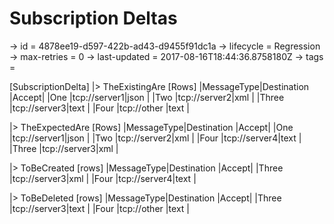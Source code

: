 # Subscription Deltas

-> id = 4878ee19-d597-422b-ad43-d9455f91dc1a
-> lifecycle = Regression
-> max-retries = 0
-> last-updated = 2017-08-16T18:44:36.8758180Z
-> tags =

[SubscriptionDelta]
|> TheExistingAre
    [Rows]
    |MessageType|Destination     |Accept|
    |One        |tcp://server1|json   |
    |Two        |tcp://server2|xml    |
    |Three      |tcp://server3|text   |
    |Four       |tcp://other  |text   |

|> TheExpectedAre
    [Rows]
    |MessageType|Destination     |Accept|
    |One        |tcp://server1|json   |
    |Two        |tcp://server2|xml    |
    |Four       |tcp://server4|text   |
    |Three      |tcp://server3|xml    |

|> ToBeCreated
    [rows]
    |MessageType|Destination     |Accept|
    |Three      |tcp://server3|xml    |
    |Four       |tcp://server4|text   |

|> ToBeDeleted
    [rows]
    |MessageType|Destination     |Accept|
    |Three      |tcp://server3|text   |
    |Four       |tcp://other  |text   |

~~~
